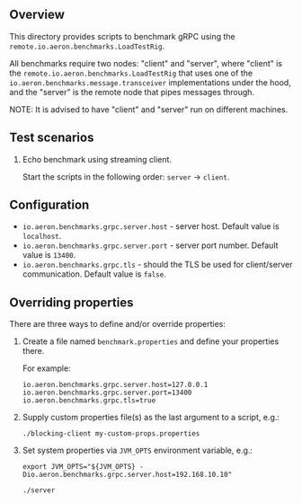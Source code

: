 Overview
--------

This directory provides scripts to benchmark gRPC using the `remote.io.aeron.benchmarks.LoadTestRig`.

All benchmarks require two nodes: "client" and "server", where "client" is the
`remote.io.aeron.benchmarks.LoadTestRig` that uses one of the
`io.aeron.benchmarks.message.transceiver` implementations under the hood, and the "server" is the
remote node that pipes messages through.

NOTE: It is advised to have "client" and "server" run on different machines.

Test scenarios
--------------

1. Echo benchmark using streaming client.

    Start the scripts in the following order: `server` -> `client`.


Configuration
-------------
* `io.aeron.benchmarks.grpc.server.host` - server host. Default value is `localhost`.
* `io.aeron.benchmarks.grpc.server.port` - server port number. Default value is `13400`.
* `io.aeron.benchmarks.grpc.tls` - should the TLS be used for client/server communication.
Default value is `false`.


Overriding properties
---------------------

There are three ways to define and/or override properties:

1. Create a file named `benchmark.properties` and define your properties there.

    For example:
    ```
    io.aeron.benchmarks.grpc.server.host=127.0.0.1
    io.aeron.benchmarks.grpc.server.port=13400
    io.aeron.benchmarks.grpc.tls=true
    ```

1. Supply custom properties file(s) as the last argument to a script, e.g.:

    ```
    ./blocking-client my-custom-props.properties
    ```

1. Set system properties via `JVM_OPTS` environment variable, e.g.:

    ```
    export JVM_OPTS="${JVM_OPTS} -Dio.aeron.benchmarks.grpc.server.host=192.168.10.10"
    
    ./server
    ```
